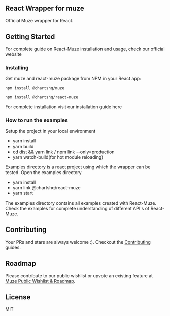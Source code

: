 ## React Wrapper for muze

Official Muze wrapper for React.

## Getting Started

For complete guide on React-Muze installation and usage, check our official website

### Installing

Get muze and react-muze package from NPM in your React app:

```bash
npm install @chartshq/muze
```

```bash
npm install @chartshq/react-muze
```

For complete installation visit our installation guide here

### How to run the examples

Setup the project in your local environment

- yarn install
- yarn build
- cd dist && yarn link / npm link --only=production
- yarn watch-build(for hot module reloading)

Examples directory is a react project using which the wrapper can be tested.
Open the examples directory

- yarn install
- yarn link @chartshq/react-muze
- yarn start

The examples directory contains all examples created with React-Muze.
Check the examples for complete understanding of different API's of React-Muze.

## Contributing

Your PRs and stars are always welcome :). Checkout the [Contributing](https://github.com/chartshq/react-muze/blob/master/CONTRIBUTING.md) guides.

## Roadmap

Please contribute to our public wishlist or upvote an existing feature at [Muze Public Wishlist & Roadmap](https://github.com/orgs/chartshq/projects/1).

## License

MIT
